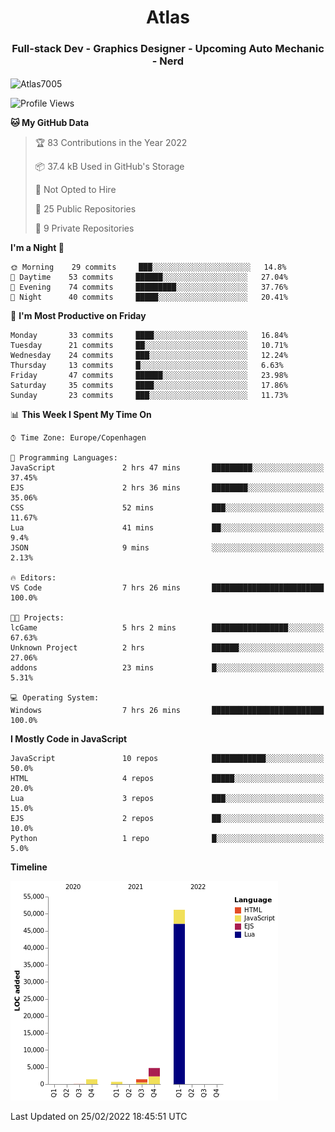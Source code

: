 <h1 align="center">Atlas</h1>
<h3 align="center">Full-stack Dev - Graphics Designer - Upcoming Auto Mechanic - Nerd</h3>

<p><img align="center" src="https://github-readme-stats.vercel.app/api/top-langs?username=Atlas7005&show_icons=true&locale=en&layout=compact" alt="Atlas7005" /></p>

<!--START_SECTION:waka-->
![Profile Views](http://img.shields.io/badge/Profile%20Views-63-blue)

**🐱 My GitHub Data** 

> 🏆 83 Contributions in the Year 2022
 > 
> 📦 37.4 kB Used in GitHub's Storage 
 > 
> 🚫 Not Opted to Hire
 > 
> 📜 25 Public Repositories 
 > 
> 🔑 9 Private Repositories  
 > 
**I'm a Night 🦉** 

```text
🌞 Morning    29 commits     ███░░░░░░░░░░░░░░░░░░░░░░   14.8% 
🌆 Daytime    53 commits     ██████░░░░░░░░░░░░░░░░░░░   27.04% 
🌃 Evening    74 commits     █████████░░░░░░░░░░░░░░░░   37.76% 
🌙 Night      40 commits     █████░░░░░░░░░░░░░░░░░░░░   20.41%

```
📅 **I'm Most Productive on Friday** 

```text
Monday       33 commits     ████░░░░░░░░░░░░░░░░░░░░░   16.84% 
Tuesday      21 commits     ██░░░░░░░░░░░░░░░░░░░░░░░   10.71% 
Wednesday    24 commits     ███░░░░░░░░░░░░░░░░░░░░░░   12.24% 
Thursday     13 commits     █░░░░░░░░░░░░░░░░░░░░░░░░   6.63% 
Friday       47 commits     ██████░░░░░░░░░░░░░░░░░░░   23.98% 
Saturday     35 commits     ████░░░░░░░░░░░░░░░░░░░░░   17.86% 
Sunday       23 commits     ███░░░░░░░░░░░░░░░░░░░░░░   11.73%

```


📊 **This Week I Spent My Time On** 

```text
⌚︎ Time Zone: Europe/Copenhagen

💬 Programming Languages: 
JavaScript               2 hrs 47 mins       █████████░░░░░░░░░░░░░░░░   37.45% 
EJS                      2 hrs 36 mins       ████████░░░░░░░░░░░░░░░░░   35.06% 
CSS                      52 mins             ███░░░░░░░░░░░░░░░░░░░░░░   11.67% 
Lua                      41 mins             ██░░░░░░░░░░░░░░░░░░░░░░░   9.4% 
JSON                     9 mins              ░░░░░░░░░░░░░░░░░░░░░░░░░   2.13%

🔥 Editors: 
VS Code                  7 hrs 26 mins       █████████████████████████   100.0%

🐱‍💻 Projects: 
lcGame                   5 hrs 2 mins        █████████████████░░░░░░░░   67.63% 
Unknown Project          2 hrs               ██████░░░░░░░░░░░░░░░░░░░   27.06% 
addons                   23 mins             █░░░░░░░░░░░░░░░░░░░░░░░░   5.31%

💻 Operating System: 
Windows                  7 hrs 26 mins       █████████████████████████   100.0%

```

**I Mostly Code in JavaScript** 

```text
JavaScript               10 repos            ████████████░░░░░░░░░░░░░   50.0% 
HTML                     4 repos             █████░░░░░░░░░░░░░░░░░░░░   20.0% 
Lua                      3 repos             ███░░░░░░░░░░░░░░░░░░░░░░   15.0% 
EJS                      2 repos             ██░░░░░░░░░░░░░░░░░░░░░░░   10.0% 
Python                   1 repo              █░░░░░░░░░░░░░░░░░░░░░░░░   5.0%

```


**Timeline**

![Chart not found](https://raw.githubusercontent.com/Atlas7005/Atlas7005/master/charts/bar_graph.png) 


 Last Updated on 25/02/2022 18:45:51 UTC
<!--END_SECTION:waka-->
